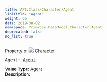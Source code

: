 ```yaml
---
title: API:Class/Character/Agent
linkTitle: "Agent"
weight: 65
date: 2019-08-02
namespace: Primrose.DataModel.Character.Agent
deprecated: false
no_list: true
---
```

Property of <a href="/docs/api-reference/Class/Character"><img src="/icons/silk/humanoid.png"/>&nbsp;Character</a>
<pre class="method-declaration">
Agent: <a class="type" href="/docs/api-reference/Class/Agent">Agent</a></pre>
<b>Value Type: </b>
<a class="type" href="/docs/api-reference/Class/Agent">Agent</a>
<br/>
<b>Description: </b>